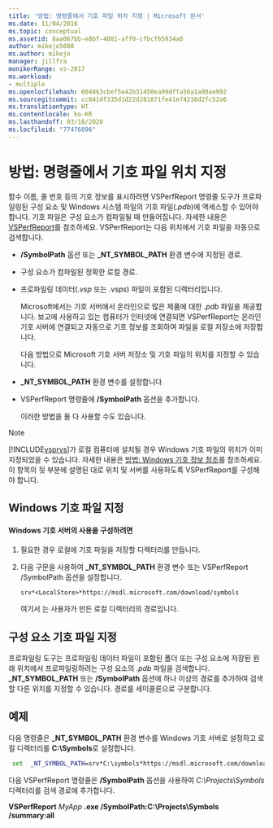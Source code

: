 ```yaml
---
title: '방법: 명령줄에서 기호 파일 위치 지정 | Microsoft 문서'
ms.date: 11/04/2016
ms.topic: conceptual
ms.assetid: 8aa067bb-e8bf-4081-aff0-cfbcf65934a0
author: mikejo5000
ms.author: mikejo
manager: jillfra
monikerRange: vs-2017
ms.workload:
- multiple
ms.openlocfilehash: 604863cbef5e42b31450ea09dffa56a1a00ae992
ms.sourcegitcommit: cc841df335d1d22d281871fe41e74238d2fc52a6
ms.translationtype: HT
ms.contentlocale: ko-KR
ms.lasthandoff: 03/18/2020
ms.locfileid: "77476896"
---
```

# <a name="how-to-specify-symbol-file-locations-from-the-command-line"></a>방법: 명령줄에서 기호 파일 위치 지정
함수 이름, 줄 번호 등의 기호 정보를 표시하려면 VSPerfReport 명령줄 도구가 프로파일링된 구성 요소 및 Windows 시스템 파일의 기호 파일(.*pdb*)에 액세스할 수 있어야 합니다. 기호 파일은 구성 요소가 컴파일될 때 만들어집니다. 자세한 내용은 [VSPerfReport](../profiling/vsperfreport.md)를 참조하세요. VSPerfReport는 다음 위치에서 기호 파일을 자동으로 검색합니다.

- **/SymbolPath** 옵션 또는 **_NT_SYMBOL_PATH** 환경 변수에 지정된 경로.

- 구성 요소가 컴파일된 정확한 로컬 경로.

- 프로파일링 데이터(.*vsp* 또는 .*vsps*) 파일이 포함된 디렉터리입니다.

  Microsoft에서는 기호 서버에서 온라인으로 많은 제품에 대한 .*pdb* 파일을 제공합니다. 보고에 사용하고 있는 컴퓨터가 인터넷에 연결되면 VSPerfReport는 온라인 기호 서버에 연결되고 자동으로 기호 정보를 조회하여 파일을 로컬 저장소에 저장합니다.

  다음 방법으로 Microsoft 기호 서버 저장소 및 기호 파일의 위치를 지정할 수 있습니다.

- **_NT_SYMBOL_PATH** 환경 변수를 설정합니다.

- VSPerfReport 명령줄에 **/SymbolPath** 옵션을 추가합니다.

  이러한 방법을 둘 다 사용할 수도 있습니다.

> [!NOTE]
> [!INCLUDE[vsprvs](../code-quality/includes/vsprvs_md.md)]가 로컬 컴퓨터에 설치될 경우 Windows 기호 파일의 위치가 이미 지정되었을 수 있습니다. 자세한 내용은 [방법: Windows 기호 정보 참조](../profiling/how-to-reference-windows-symbol-information.md)를 참조하세요. 이 항목의 뒷 부분에 설명된 대로 위치 및 서버를 사용하도록 VSPerfReport를 구성해야 합니다.

## <a name="specify-windows-symbol-files"></a>Windows 기호 파일 지정

#### <a name="to-configure-the-use-of-the-windows-symbol-server"></a>Windows 기호 서버의 사용을 구성하려면

1. 필요한 경우 로컬에 기호 파일을 저장할 디렉터리를 만듭니다.

2. 다음 구문을 사용하여 **_NT_SYMBOL_PATH** 환경 변수 또는 VSPerfReport /SymbolPath 옵션을 설정합니다.

    `srv*<LocalStore>*https://msdl.microsoft.com/download/symbols`

    여기서 *<LocalStore>* 는 사용자가 만든 로컬 디렉터리의 경로입니다.

## <a name="specify-component-symbol-files"></a>구성 요소 기호 파일 지정
 프로파일링 도구는 프로파일링 데이터 파일이 포함된 폴더 또는 구성 요소에 저장된 원래 위치에서 프로파일링하려는 구성 요소의 .*pdb* 파일을 검색합니다. **_NT_SYMBOL_PATH** 또는 **/SymbolPath** 옵션에 하나 이상의 경로를 추가하여 검색할 다른 위치를 지정할 수 있습니다. 경로를 세미콜론으로 구분합니다.

## <a name="example"></a>예제
 다음 명령줄은 **_NT_SYMBOL_PATH** 환경 변수를 Windows 기호 서버로 설정하고 로컬 디렉터리를 **C:\Symbols**로 설정합니다.

 ```cmd
  set  _NT_SYMBOL_PATH=srv*C:\symbols*https://msdl.microsoft.com/download/symbols
 ```

 다음 VSPerfReport 명령줄은 **/SymbolPath** 옵션을 사용하여 *C:\Projects\Symbols* 디렉터리를 검색 경로에 추가합니다.

 **VSPerfReport** *MyApp* **.exe /SymbolPath:C:\Projects\Symbols /summary:all**
